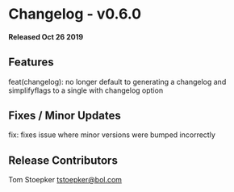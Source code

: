 # Changelog - v0.6.0
#### Released Oct 26 2019


## Features

feat(changelog): no longer default to generating a changelog and simplifyflags to a single with changelog option



## Fixes / Minor Updates

fix: fixes issue where minor versions were bumped incorrectly


## Release Contributors

Tom Stoepker <tstoepker@bol.com>
